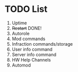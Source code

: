 # TODO List
1. Uptime
2. ~~Restart~~ DONE!
3. Autorole
4. Mod commands
5. Infraction commands/storage
6. User info command
7. Server info command
8. HW Help Channels
9. Automod
